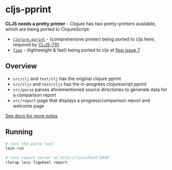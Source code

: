# cljs-pprint

__CLJS needs a pretty printer__ - Clojure has two pretty-printers available, which are being ported to ClojureScript:

- [`clojure.pprint`](https://clojure.github.io/clojure/clojure.pprint-api.html) - (comprehensive printer) being ported to cljs here, required by [CLJS-710](http://dev.clojure.org/jira/browse/CLJS-710)
- [`fipp`](https://github.com/brandonbloom/fipp) - (lightweight & fast) being ported to cljs at [fipp issue 7](https://github.com/brandonbloom/fipp/issues/7).

## Overview

- `src/clj` and `test/clj` has the original clojure pprint
- `src/cljs`  and `test/cljs` has the in-progress clojurescript pprint
- `src/parse` parses aforementioned source directories to generate data for a comparison report
- `src/report` page that displays a progress/comparison report and welcome page

[See docs for more notes](docs/)

## Running

```sh
# runs the parse tool
lein run

# runs report server at http://localhost:3449
rlwrap lein figwheel report
```
